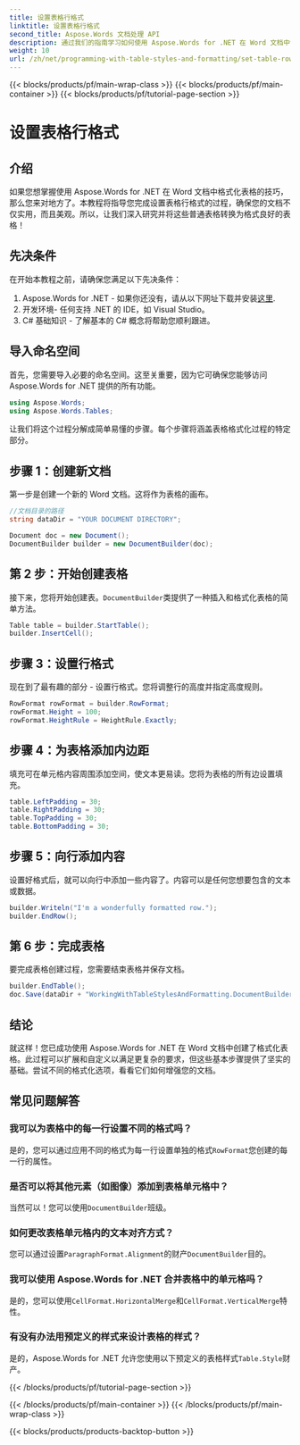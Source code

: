 ```yaml
---
title: 设置表格行格式
linktitle: 设置表格行格式
second_title: Aspose.Words 文档处理 API
description: 通过我们的指南学习如何使用 Aspose.Words for .NET 在 Word 文档中设置表格行格式。非常适合创建格式良好且专业的文档。
weight: 10
url: /zh/net/programming-with-table-styles-and-formatting/set-table-row-formatting/
---
```


{{< blocks/products/pf/main-wrap-class >}}
{{< blocks/products/pf/main-container >}}
{{< blocks/products/pf/tutorial-page-section >}}

# 设置表格行格式

## 介绍

如果您想掌握使用 Aspose.Words for .NET 在 Word 文档中格式化表格的技巧，那么您来对地方了。本教程将指导您完成设置表格行格式的过程，确保您的文档不仅实用，而且美观。所以，让我们深入研究并将这些普通表格转换为格式良好的表格！

## 先决条件

在开始本教程之前，请确保您满足以下先决条件：

1.  Aspose.Words for .NET - 如果你还没有，请从以下网址下载并安装[这里](https://releases.aspose.com/words/net/).
2. 开发环境- 任何支持 .NET 的 IDE，如 Visual Studio。
3. C# 基础知识 - 了解基本的 C# 概念将帮助您顺利跟进。

## 导入命名空间

首先，您需要导入必要的命名空间。这至关重要，因为它可确保您能够访问 Aspose.Words for .NET 提供的所有功能。

```csharp
using Aspose.Words;
using Aspose.Words.Tables;
```

让我们将这个过程分解成简单易懂的步骤。每个步骤将涵盖表格格式化过程的特定部分。

## 步骤 1：创建新文档

第一步是创建一个新的 Word 文档。这将作为表格的画布。

```csharp
//文档目录的路径
string dataDir = "YOUR DOCUMENT DIRECTORY";

Document doc = new Document();
DocumentBuilder builder = new DocumentBuilder(doc);
```

## 第 2 步：开始创建表格

接下来，您将开始创建表。`DocumentBuilder`类提供了一种插入和格式化表格的简单方法。

```csharp
Table table = builder.StartTable();
builder.InsertCell();
```

## 步骤 3：设置行格式

现在到了最有趣的部分 - 设置行格式。您将调整行的高度并指定高度规则。

```csharp
RowFormat rowFormat = builder.RowFormat;
rowFormat.Height = 100;
rowFormat.HeightRule = HeightRule.Exactly;
```

## 步骤 4：为表格添加内边距

填充可在单元格内容周围添加空间，使文本更易读。您将为表格的所有边设置填充。

```csharp
table.LeftPadding = 30;
table.RightPadding = 30;
table.TopPadding = 30;
table.BottomPadding = 30;
```

## 步骤 5：向行添加内容

设置好格式后，就可以向行中添加一些内容了。内容可以是任何您想要包含的文本或数据。

```csharp
builder.Writeln("I'm a wonderfully formatted row.");
builder.EndRow();
```

## 第 6 步：完成表格

要完成表格创建过程，您需要结束表格并保存文档。

```csharp
builder.EndTable();
doc.Save(dataDir + "WorkingWithTableStylesAndFormatting.DocumentBuilderSetTableRowFormatting.docx");
```

## 结论

就这样！您已成功使用 Aspose.Words for .NET 在 Word 文档中创建了格式化表格。此过程可以扩展和自定义以满足更复杂的要求，但这些基本步骤提供了坚实的基础。尝试不同的格式化选项，看看它们如何增强您的文档。

## 常见问题解答

### 我可以为表格中的每一行设置不同的格式吗？
是的，您可以通过应用不同的格式为每一行设置单独的格式`RowFormat`您创建的每一行的属性。

### 是否可以将其他元素（如图像）添加到表格单元格中？
当然可以！您可以使用`DocumentBuilder`班级。

### 如何更改表格单元格内的文本对齐方式？
您可以通过设置`ParagraphFormat.Alignment`的财产`DocumentBuilder`目的。

### 我可以使用 Aspose.Words for .NET 合并表格中的单元格吗？
是的，您可以使用`CellFormat.HorizontalMerge`和`CellFormat.VerticalMerge`特性。

### 有没有办法用预定义的样式来设计表格的样式？
是的，Aspose.Words for .NET 允许您使用以下预定义的表格样式`Table.Style`财产。

{{< /blocks/products/pf/tutorial-page-section >}}

{{< /blocks/products/pf/main-container >}}
{{< /blocks/products/pf/main-wrap-class >}}

{{< blocks/products/products-backtop-button >}}
